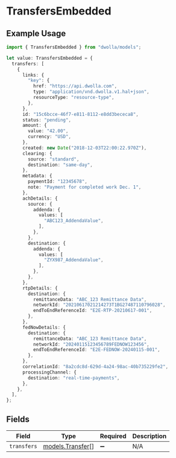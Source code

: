 # TransfersEmbedded

## Example Usage

```typescript
import { TransfersEmbedded } from "dwolla/models";

let value: TransfersEmbedded = {
  transfers: [
    {
      links: {
        "key": {
          href: "https://api.dwolla.com",
          type: "application/vnd.dwolla.v1.hal+json",
          resourceType: "resource-type",
        },
      },
      id: "15c6bcce-46f7-e811-8112-e8dd3bececa8",
      status: "pending",
      amount: {
        value: "42.00",
        currency: "USD",
      },
      created: new Date("2018-12-03T22:00:22.970Z"),
      clearing: {
        source: "standard",
        destination: "same-day",
      },
      metadata: {
        paymentId: "12345678",
        note: "Payment for completed work Dec. 1",
      },
      achDetails: {
        source: {
          addenda: {
            values: [
              "ABC123_AddendaValue",
            ],
          },
        },
        destination: {
          addenda: {
            values: [
              "ZYX987_AddendaValue",
            ],
          },
        },
      },
      rtpDetails: {
        destination: {
          remittanceData: "ABC_123 Remittance Data",
          networkId: "20210617021214273T1BG27487110796028",
          endToEndReferenceId: "E2E-RTP-20210617-001",
        },
      },
      fedNowDetails: {
        destination: {
          remittanceData: "ABC_123 Remittance Data",
          networkId: "20240115123456789FEDNOW123456",
          endToEndReferenceId: "E2E-FEDNOW-20240115-001",
        },
      },
      correlationId: "8a2cdc8d-629d-4a24-98ac-40b735229fe2",
      processingChannel: {
        destination: "real-time-payments",
      },
    },
  ],
};
```

## Fields

| Field                                      | Type                                       | Required                                   | Description                                |
| ------------------------------------------ | ------------------------------------------ | ------------------------------------------ | ------------------------------------------ |
| `transfers`                                | [models.Transfer](../models/transfer.md)[] | :heavy_minus_sign:                         | N/A                                        |